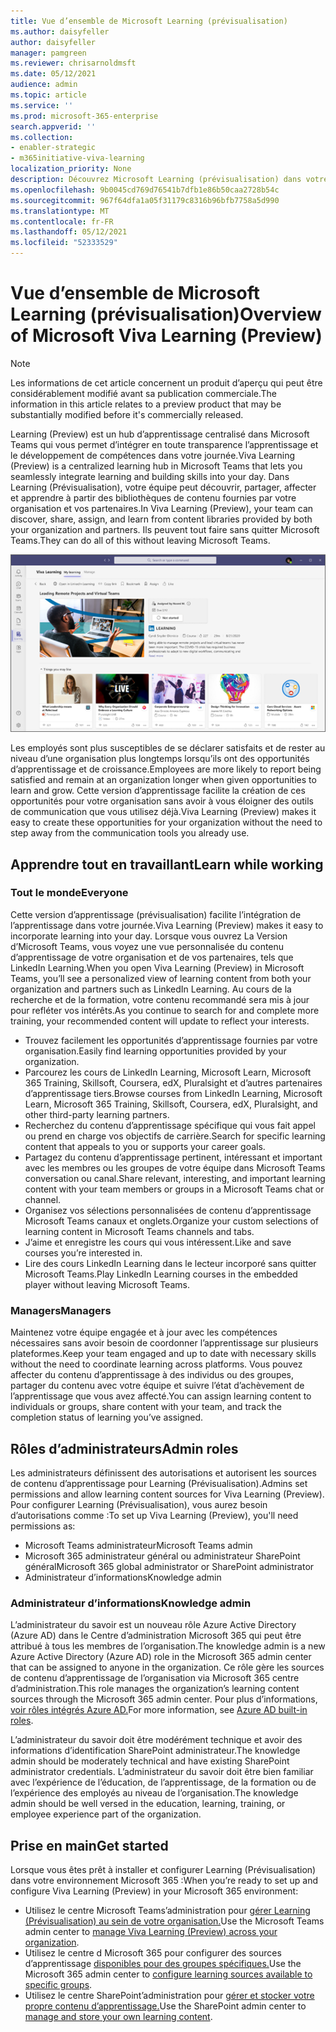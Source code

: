 ```yaml
---
title: Vue d’ensemble de Microsoft Learning (prévisualisation)
ms.author: daisyfeller
author: daisyfeller
manager: pamgreen
ms.reviewer: chrisarnoldmsft
ms.date: 05/12/2021
audience: admin
ms.topic: article
ms.service: ''
ms.prod: microsoft-365-enterprise
search.appverid: ''
ms.collection:
- enabler-strategic
- m365initiative-viva-learning
localization_priority: None
description: Découvrez Microsoft Learning (prévisualisation) dans votre environnement Microsoft 365 web.
ms.openlocfilehash: 9b0045cd769d76541b7dfb1e86b50caa2728b54c
ms.sourcegitcommit: 967f64dfa1a05f31179c8316b96bfb7758a5d990
ms.translationtype: MT
ms.contentlocale: fr-FR
ms.lasthandoff: 05/12/2021
ms.locfileid: "52333529"
---
```

# <a name="overview-of-microsoft-viva-learning-preview"></a><span data-ttu-id="186ee-103">Vue d’ensemble de Microsoft Learning (prévisualisation)</span><span class="sxs-lookup"><span data-stu-id="186ee-103">Overview of Microsoft Viva Learning (Preview)</span></span> 

> [!NOTE]
> <span data-ttu-id="186ee-104">Les informations de cet article concernent un produit d’aperçu qui peut être considérablement modifié avant sa publication commerciale.</span><span class="sxs-lookup"><span data-stu-id="186ee-104">The information in this article relates to a preview product that may be substantially modified before it's commercially released.</span></span> 

<span data-ttu-id="186ee-105">Learning (Preview) est un hub d’apprentissage centralisé dans Microsoft Teams qui vous permet d’intégrer en toute transparence l’apprentissage et le développement de compétences dans votre journée.</span><span class="sxs-lookup"><span data-stu-id="186ee-105">Viva Learning (Preview) is a centralized learning hub in Microsoft Teams that lets you seamlessly integrate learning and building skills into your day.</span></span> <span data-ttu-id="186ee-106">Dans Learning (Prévisualisation), votre équipe peut découvrir, partager, affecter et apprendre à partir des bibliothèques de contenu fournies par votre organisation et vos partenaires.</span><span class="sxs-lookup"><span data-stu-id="186ee-106">In Viva Learning (Preview), your team can discover, share, assign, and learn from content libraries provided by both your organization and partners.</span></span> <span data-ttu-id="186ee-107">Ils peuvent tout faire sans quitter Microsoft Teams.</span><span class="sxs-lookup"><span data-stu-id="186ee-107">They can do all of this without leaving Microsoft Teams.</span></span>

   ![Capture d’écran de la page d’accueil De Learning (Prévisualisation) Teams.](../media/learning/learning-home-teams.png)
 
<span data-ttu-id="186ee-109">Les employés sont plus susceptibles de se déclarer satisfaits et de rester au niveau d’une organisation plus longtemps lorsqu’ils ont des opportunités d’apprentissage et de croissance.</span><span class="sxs-lookup"><span data-stu-id="186ee-109">Employees are more likely to report being satisfied and remain at an organization longer when given opportunities to learn and grow.</span></span> <span data-ttu-id="186ee-110">Cette version d’apprentissage facilite la création de ces opportunités pour votre organisation sans avoir à vous éloigner des outils de communication que vous utilisez déjà.</span><span class="sxs-lookup"><span data-stu-id="186ee-110">Viva Learning (Preview) makes it easy to create these opportunities for your organization without the need to step away from the communication tools you already use.</span></span>

## <a name="learn-while-working"></a><span data-ttu-id="186ee-111">Apprendre tout en travaillant</span><span class="sxs-lookup"><span data-stu-id="186ee-111">Learn while working</span></span>

### <a name="everyone"></a><span data-ttu-id="186ee-112">Tout le monde</span><span class="sxs-lookup"><span data-stu-id="186ee-112">Everyone</span></span>

<span data-ttu-id="186ee-113">Cette version d’apprentissage (prévisualisation) facilite l’intégration de l’apprentissage dans votre journée.</span><span class="sxs-lookup"><span data-stu-id="186ee-113">Viva Learning (Preview) makes it easy to incorporate learning into your day.</span></span> <span data-ttu-id="186ee-114">Lorsque vous ouvrez La Version d’Microsoft Teams, vous voyez une vue personnalisée du contenu d’apprentissage de votre organisation et de vos partenaires, tels que LinkedIn Learning.</span><span class="sxs-lookup"><span data-stu-id="186ee-114">When you open Viva Learning (Preview) in Microsoft Teams, you’ll see a personalized view of learning content from both your organization and partners such as LinkedIn Learning.</span></span> <span data-ttu-id="186ee-115">Au cours de la recherche et de la formation, votre contenu recommandé sera mis à jour pour refléter vos intérêts.</span><span class="sxs-lookup"><span data-stu-id="186ee-115">As you continue to search for and complete more training, your recommended content will update to reflect your interests.</span></span>

- <span data-ttu-id="186ee-116">Trouvez facilement les opportunités d’apprentissage fournies par votre organisation.</span><span class="sxs-lookup"><span data-stu-id="186ee-116">Easily find learning opportunities provided by your organization.</span></span>
- <span data-ttu-id="186ee-117">Parcourez les cours de LinkedIn Learning, Microsoft Learn, Microsoft 365 Training, Skillsoft, Coursera, edX, Pluralsight et d’autres partenaires d’apprentissage tiers.</span><span class="sxs-lookup"><span data-stu-id="186ee-117">Browse courses from LinkedIn Learning, Microsoft Learn, Microsoft 365 Training, Skillsoft, Coursera, edX, Pluralsight, and other third-party learning partners.</span></span>
- <span data-ttu-id="186ee-118">Recherchez du contenu d’apprentissage spécifique qui vous fait appel ou prend en charge vos objectifs de carrière.</span><span class="sxs-lookup"><span data-stu-id="186ee-118">Search for specific learning content that appeals to you or supports your career goals.</span></span>
- <span data-ttu-id="186ee-119">Partagez du contenu d’apprentissage pertinent, intéressant et important avec les membres ou les groupes de votre équipe dans Microsoft Teams conversation ou canal.</span><span class="sxs-lookup"><span data-stu-id="186ee-119">Share relevant, interesting, and important learning content with your team members or groups in a Microsoft Teams chat or channel.</span></span>
- <span data-ttu-id="186ee-120">Organisez vos sélections personnalisées de contenu d’apprentissage Microsoft Teams canaux et onglets.</span><span class="sxs-lookup"><span data-stu-id="186ee-120">Organize your custom selections of learning content in Microsoft Teams channels and tabs.</span></span>
- <span data-ttu-id="186ee-121">J’aime et enregistre les cours qui vous intéressent.</span><span class="sxs-lookup"><span data-stu-id="186ee-121">Like and save courses you’re interested in.</span></span>
- <span data-ttu-id="186ee-122">Lire des cours LinkedIn Learning dans le lecteur incorporé sans quitter Microsoft Teams.</span><span class="sxs-lookup"><span data-stu-id="186ee-122">Play LinkedIn Learning courses in the embedded player without leaving Microsoft Teams.</span></span>

### <a name="managers"></a><span data-ttu-id="186ee-123">Managers</span><span class="sxs-lookup"><span data-stu-id="186ee-123">Managers</span></span>

<span data-ttu-id="186ee-124">Maintenez votre équipe engagée et à jour avec les compétences nécessaires sans avoir besoin de coordonner l’apprentissage sur plusieurs plateformes.</span><span class="sxs-lookup"><span data-stu-id="186ee-124">Keep your team engaged and up to date with necessary skills without the need to coordinate learning across platforms.</span></span> <span data-ttu-id="186ee-125">Vous pouvez affecter du contenu d’apprentissage à des individus ou des groupes, partager du contenu avec votre équipe et suivre l’état d’achèvement de l’apprentissage que vous avez affecté.</span><span class="sxs-lookup"><span data-stu-id="186ee-125">You can assign learning content to individuals or groups, share content with your team, and track the completion status of learning you’ve assigned.</span></span>

## <a name="admin-roles"></a><span data-ttu-id="186ee-126">Rôles d’administrateurs</span><span class="sxs-lookup"><span data-stu-id="186ee-126">Admin roles</span></span>

<span data-ttu-id="186ee-127">Les administrateurs définissent des autorisations et autorisent les sources de contenu d’apprentissage pour Learning (Prévisualisation).</span><span class="sxs-lookup"><span data-stu-id="186ee-127">Admins set permissions and allow learning content sources for Viva Learning (Preview).</span></span> <span data-ttu-id="186ee-128">Pour configurer Learning (Prévisualisation), vous aurez besoin d’autorisations comme :</span><span class="sxs-lookup"><span data-stu-id="186ee-128">To set up Viva Learning (Preview), you'll need permissions as:</span></span>

- <span data-ttu-id="186ee-129">Microsoft Teams administrateur</span><span class="sxs-lookup"><span data-stu-id="186ee-129">Microsoft Teams admin</span></span>
- <span data-ttu-id="186ee-130">Microsoft 365 administrateur général ou administrateur SharePoint général</span><span class="sxs-lookup"><span data-stu-id="186ee-130">Microsoft 365 global administrator or SharePoint administrator</span></span>
- <span data-ttu-id="186ee-131">Administrateur d’informations</span><span class="sxs-lookup"><span data-stu-id="186ee-131">Knowledge admin</span></span>

### <a name="knowledge-admin"></a><span data-ttu-id="186ee-132">Administrateur d’informations</span><span class="sxs-lookup"><span data-stu-id="186ee-132">Knowledge admin</span></span>

<span data-ttu-id="186ee-133">L’administrateur du savoir est un nouveau rôle Azure Active Directory (Azure AD) dans le Centre d’administration Microsoft 365 qui peut être attribué à tous les membres de l’organisation.</span><span class="sxs-lookup"><span data-stu-id="186ee-133">The knowledge admin is a new Azure Active Directory (Azure AD) role in the Microsoft 365 admin center that can be assigned to anyone in the organization.</span></span> <span data-ttu-id="186ee-134">Ce rôle gère les sources de contenu d’apprentissage de l’organisation via Microsoft 365 centre d’administration.</span><span class="sxs-lookup"><span data-stu-id="186ee-134">This role manages the organization’s learning content sources through the Microsoft 365 admin center.</span></span> <span data-ttu-id="186ee-135">Pour plus d’informations, [voir rôles intégrés Azure AD.](/azure/active-directory/roles/permissions-reference#knowledge-administrator)</span><span class="sxs-lookup"><span data-stu-id="186ee-135">For more information, see [Azure AD built-in roles](/azure/active-directory/roles/permissions-reference#knowledge-administrator).</span></span>

<span data-ttu-id="186ee-136">L’administrateur du savoir doit être modérément technique et avoir des informations d’identification SharePoint administrateur.</span><span class="sxs-lookup"><span data-stu-id="186ee-136">The knowledge admin should be moderately technical and have existing SharePoint administrator credentials.</span></span> <span data-ttu-id="186ee-137">L’administrateur du savoir doit être bien familiar avec l’expérience de l’éducation, de l’apprentissage, de la formation ou de l’expérience des employés au niveau de l’organisation.</span><span class="sxs-lookup"><span data-stu-id="186ee-137">The knowledge admin should be well versed in the education, learning, training, or employee experience part of the organization.</span></span>

## <a name="get-started"></a><span data-ttu-id="186ee-138">Prise en main</span><span class="sxs-lookup"><span data-stu-id="186ee-138">Get started</span></span>

<span data-ttu-id="186ee-139">Lorsque vous êtes prêt à installer et configurer Learning (Prévisualisation) dans votre environnement Microsoft 365 :</span><span class="sxs-lookup"><span data-stu-id="186ee-139">When you’re ready to set up and configure Viva Learning (Preview) in your Microsoft 365 environment:</span></span>

- <span data-ttu-id="186ee-140">Utilisez le centre Microsoft Teams’administration pour [gérer Learning (Prévisualisation) au sein de votre organisation.](set-up-teams-admin-center.md)</span><span class="sxs-lookup"><span data-stu-id="186ee-140">Use the Microsoft Teams admin center to [manage Viva Learning (Preview) across your organization](set-up-teams-admin-center.md).</span></span>
- <span data-ttu-id="186ee-141">Utilisez le centre d Microsoft 365 pour configurer des sources d’apprentissage [disponibles pour des groupes spécifiques.](content-sources-365-admin-center.md)</span><span class="sxs-lookup"><span data-stu-id="186ee-141">Use the Microsoft 365 admin center to [configure learning sources available to specific groups](content-sources-365-admin-center.md).</span></span>
- <span data-ttu-id="186ee-142">Utilisez le centre SharePoint’administration pour [gérer et stocker votre propre contenu d’apprentissage.](configure-sharepoint-content-source.md)</span><span class="sxs-lookup"><span data-stu-id="186ee-142">Use the SharePoint admin center to [manage and store your own learning content](configure-sharepoint-content-source.md).</span></span>




